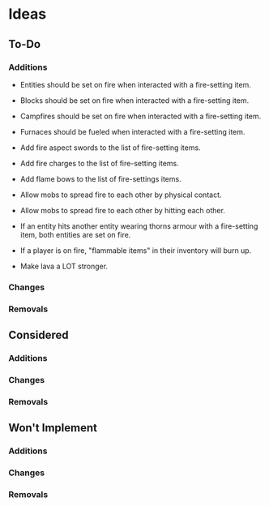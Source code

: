 # Ideas

## To-Do

### Additions

- Entities should be set on fire when interacted with a fire-setting item.
- Blocks should be set on fire when interacted with a fire-setting item.
- Campfires should be set on fire when interacted with a fire-setting item.
- Furnaces should be fueled when interacted with a fire-setting item.

- Add fire aspect swords to the list of fire-setting items.
- Add fire charges to the list of fire-setting items.
- Add flame bows to the list of fire-settings items.

- Allow mobs to spread fire to each other by physical contact.
- Allow mobs to spread fire to each other by hitting each other.

- If an entity hits another entity wearing thorns armour with a fire-setting item, both entities are set on fire.

- If a player is on fire, "flammable items" in their inventory will burn up.
- Make lava a LOT stronger.

### Changes

### Removals

## Considered

### Additions

### Changes

### Removals

## Won't Implement

### Additions

### Changes

### Removals
